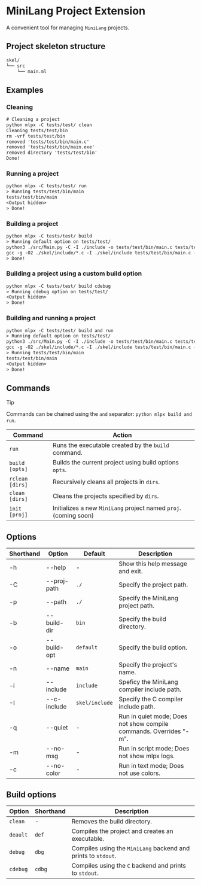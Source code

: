 # MiniLang Project Extension

A convenient tool for managing `MiniLang` projects.

## Project skeleton structure

```txt
skel/
└── src
    └── main.ml
```

## Examples

### Cleaning

```txt
# Cleaning a project
python mlpx -C tests/test/ clean
Cleaning tests/test/bin
rm -vrf tests/test/bin
removed 'tests/test/bin/main.c'
removed 'tests/test/bin/main.exe'
removed directory 'tests/test/bin'
Done!
```

### Running a project

```txt
python mlpx -C tests/test/ run
> Running tests/test/bin/main
tests/test/bin/main
<Output hidden>
> Done!
```

### Building a project

```txt
python mlpx -C tests/test/ build
> Running default option on tests/test/
python3 ./src/Main.py -C -I ./include -o tests/test/bin/main.c tests/test/src/main.ml
gcc -g -O2 ./skel/include/*.c -I ./skel/include tests/test/bin/main.c -o tests/test/bin/main
> Done!
```

### Building a project using a custom build option

```txt
python mlpx -C tests/test/ build cdebug
> Running cdebug option on tests/test/
<Output hidden>
> Done!
```

### Building and running a project

```txt
python mlpx -C tests/test/ build and run
> Running default option on tests/test/
python3 ./src/Main.py -C -I ./include -o tests/test/bin/main.c tests/test/src/main.ml
gcc -g -O2 ./skel/include/*.c -I ./skel/include tests/test/bin/main.c -o tests/test/bin/main
> Running tests/test/bin/main
tests/test/bin/main
<Output hidden>
> Done!
```

## Commands

> [!TIP]
> Commands can be chained using the `and` separator: `python mlpx build and run`.

Command          | Action
-----------------|-----------
`run`            | Runs the executable created by the `build` command.
`build  [opts]`  | Builds the current project using build options `opts`.
`rclean [dirs]`  | Recursively cleans all projects in `dirs`.
`clean  [dirs]`  | Cleans the projects specified by `dirs`.
`init   [proj]`  | Initializes a new `MiniLang` project named `proj`. (coming soon)

## Options

Shorthand | Option      | Default        | Description
----------|-------------|----------------|------------
-h        | --help      | -              | Show this help message and exit.
-C        | --proj-path | `./`           | Specify the project path.
-p        | --path      | `./`           | Specify the MiniLang project path.
-b        | --build-dir | `bin`          | Specify the build directory.
-o        | --build-opt | `default`      | Specify the build option.
-n        | --name      | `main`         | Specify the project's name.
-i        | --include   | `include`      | Speficy the MiniLang compiler include path.
-I        | --c-include | `skel/include` | Specify the C compiler include path.
-q        | --quiet     | -              | Run in quiet mode; Does not show compile commands.  Overrides "-m".
-m        | --no-msg    | -              | Run in script mode; Does not show mlpx logs.
-c        | --no-color  | -              | Run in text mode; Does not use colors.

## Build options

Option   | Shorthand | Description
---------|-----------|------------
`clean`  | -         | Removes the build directory.
`deault` | `def`     | Compiles the project and creates an executable.
`debug`  | `dbg`     | Compiles using the `MiniLang` backend and prints to `stdout`.
`cdebug` | `cdbg`    | Compiles using the `C` backend and prints to `stdout`.
